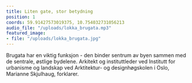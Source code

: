 ```yaml
---
title: Liten gate, stor betydning
position: 1
coords: 59.91427573019375, 10.754032731056213
audio_file: "/uploads/lokka_brugata.mp3"
featured_image:
- file: "/uploads/lokka_brugata.jpg"
---
```


Brugata har en viktig funksjon - den binder sentrum av byen sammen
med de sentrale, østlige bydelene. Arkitekt og instituttleder ved Institutt for
urbanisme og landskap ved Arktitektur- og designhøgskolen i Oslo, Marianne Skjulhaug,
forklarer.